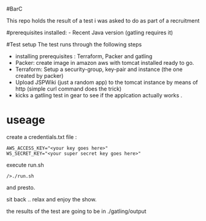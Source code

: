 #BarC

This repo holds the result of a test i was asked to do as part of a recruitment 

#prerequisites
installed: 
	- Recent Java version (gatling requires it)

#Test setup
The test runs through the following steps
- installing prerequisites : Terraform, Packer and gatling
- Packer: create image in amazon aws with tomcat installed ready to go. 
- Terraform: Setup a security-group, key-pair and instance (the one created by packer)
- Upload JSPWiki (just a random app) to the tomcat instance by means of http (simple curl command does the trick)
- kicks a gatling test in gear to see if the applcation actually works . 

# useage
create a credentials.txt file : 
```
AWS_ACCESS_KEY="<your key goes here>"
WS_SECRET_KEY="<your super secret key goes here>"
```

execute run.sh
```
/>./run.sh
```

and presto. 

sit back .. relax and enjoy the show. 

the results of the test are going to be in ./gatling/output



